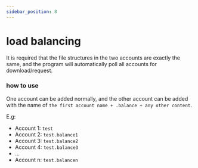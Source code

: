 ```yaml
---
sidebar_position: 8
---
```


# load balancing

It is required that the file structures in the two accounts are exactly the same, and the program will automatically poll all accounts for download/request.

### how to use
One account can be added normally, and the other account can be added with the name of `the first account name + .balance + any other content`.

E.g:
- Account 1: `test`
- Account 2: `test.balance1`
- Account 3: `test.balance2`
- Account 4: `test.balance3`
- ...
- Account n: `test.balancen`